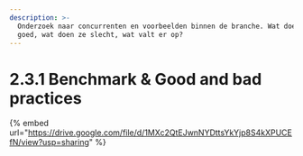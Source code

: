 ```yaml
---
description: >-
  Onderzoek naar concurrenten en voorbeelden binnen de branche. Wat doen ze
  goed, wat doen ze slecht, wat valt er op?
---
```


# 2.3.1 Benchmark & Good and bad practices

{% embed url="https://drive.google.com/file/d/1MXc2QtEJwnNYDttsYkYjp8S4kXPUCEfN/view?usp=sharing" %}




